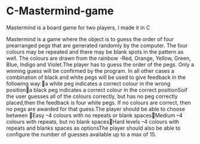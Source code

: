 # C-Mastermind-game
Mastermind is a board game for two players, I made it in C

Mastermind is a game where the object is to guess the order of four prearranged pegs that are generated randomly by the computer.  The four colours may be repeated and there may be blank spots in the pattern as well.  The colours are drawn from the rainbow -Red, Orange, Yellow, Green, Blue, Indigo and Violet.The player has to guess the order of the pegs.  Only a winning guess will be confirmed by the program.  In all other cases a combination of black and white pegs will be used to give feedback in the following way:a white peg indicates a correct colour in the wrong positiona black peg indicates a correct colour in the correct positionSoif the user guesses all of the colours correctly, but has no peg correctly placed,then the feedback is four white pegs.  If no colours are correct, then no pegs are awarded for that guess.The player should be able to choose between Easy –4 colours with no repeats or blank spacesMedium –4 colours with repeats, but no blank spacesHard levels –4 colours with repeats and blanks spaces as optionsThe player should also be able to configure the number of guesses available up to a max of 15.
